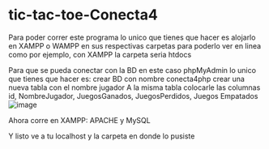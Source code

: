 ﻿# tic-tac-toe-Conecta4

Para poder correr este programa lo unico que tienes que hacer es alojarlo en
XAMPP o WAMPP en sus respectivas carpetas para poderlo ver en linea como por
ejemplo, con XAMPP la carpeta seria htdocs

<!-- ?Crear una BD -->

Para que se pueda conectar con la BD en este caso phpMyAdmin lo unico que tienes
que hacer es: crear BD con nombre conecta4php crear una nueva tabla con el
nombre jugador A la misma tabla colocarle las columnas id, NombreJugador,
JuegosGanados, JuegosPerdidos, Juegos Empatados
![image](https://user-images.githubusercontent.com/30300463/233815782-721503ea-8c1a-4ab5-887c-313d39fa1aa0.png)


Ahora corre en XAMPP: APACHE y MySQL

Y listo ve a tu localhost y la carpeta en donde lo pusiste
